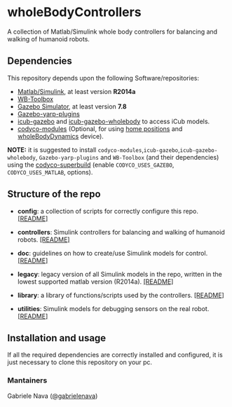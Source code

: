 # wholeBodyControllers

A collection of Matlab/Simulink whole body controllers for balancing and walking of humanoid robots. 

## Dependencies

This repository depends upon the following Software/repositories:

- [Matlab/Simulink](https://it.mathworks.com/products/matlab.html), at least version **R2014a**
- [WB-Toolbox](https://github.com/robotology/WB-Toolbox)
- [Gazebo Simulator](http://gazebosim.org/), at least version **7.8**
- [Gazebo-yarp-plugins](https://github.com/robotology/gazebo-yarp-plugins)
- [icub-gazebo](https://github.com/robotology/icub-gazebo) and [icub-gazebo-wholebody](https://github.com/robotology-playground/icub-gazebo-wholebody) to access iCub models.
- [codyco-modules](https://github.com/robotology/codyco-superbuild) (Optional, for using [home positions](https://github.com/robotology/codyco-modules/tree/master/src/modules/torqueBalancing/app/robots) and [wholeBodyDynamics](https://github.com/robotology/codyco-modules/tree/master/src/devices/wholeBodyDynamics) device).

**NOTE:** it is suggested to install `codyco-modules`,`icub-gazebo`,`icub-gazebo-wholebody`, `Gazebo-yarp-plugins` and `WB-Toolbox` (and their dependencies) using the [codyco-superbuild](https://github.com/robotology/codyco-superbuild) (enable `CODYCO_USES_GAZEBO`, `CODYCO_USES_MATLAB`, options).

## Structure of the repo

- **config**: a collection of scripts for correctly configure this repo. [[README]](config/README.md)

- **controllers**: Simulink controllers for balancing and walking of humanoid robots. [[README]](controllers/README.md)

- **doc**: guidelines on how to create/use Simulink models for control. [[README]](doc/README.md)

- **legacy**: legacy version of all Simulink models in the repo, written in the lowest supported matlab version (R2014a). [[README]](legacy/README.md)

- **library**: a library of functions/scripts used by the controllers. [[README]](master/library)

- **utilities**: Simulink models for debugging sensors on the real robot. [[README]](utilities/README.md)

## Installation and usage

If all the required dependencies are correctly installed and configured, it is just necessary to clone this repository on your pc.

### Mantainers

Gabriele Nava ([@gabrielenava](https://github.com/gabrielenava))




